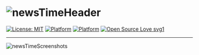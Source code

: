 # ![newsTimeHeader](https://user-images.githubusercontent.com/45484873/59263579-fd332700-8c49-11e9-8135-4be60ccee570.png)
[![License: MIT](https://img.shields.io/badge/License-MIT-blue.svg)](https://opensource.org/licenses/MIT) 
[![Platform](http://img.shields.io/badge/platform-iOS-black.svg?style=flat)](https://developer.apple.com/resources/)
[![Platform](https://img.shields.io/badge/swift-5.0-orange.svg?style=flat)](https://swift.org/blog/swift-5-released/)
[![Open Source Love svg1](https://badges.frapsoft.com/os/v1/open-source.svg?v=103)](https://github.com/nbolar/news-time/)

----
![newsTimeScreenshots](https://user-images.githubusercontent.com/45484873/59150012-ac42e900-8a25-11e9-96fb-ce8eae520d71.png)
